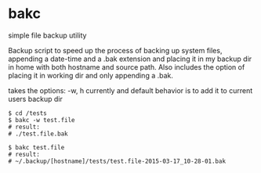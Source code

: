 # bakc
simple file backup utility

Backup script to speed up the process of backing up system files, appending a date-time and a .bak extension and placing it in my backup dir in home with both hostname and source path. Also includes the option of placing it in working dir and only appending a .bak. 

takes the options: -w, h currently and default behavior is to add it to current users backup dir

```shell
$ cd /tests
$ bakc -w test.file
# result:
# ./test.file.bak

$ bakc test.file
# result:
# ~/.backup/[hostname]/tests/test.file-2015-03-17_10-28-01.bak

```

